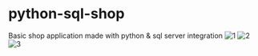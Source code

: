# python-sql-shop
Basic shop application made with python &amp; sql server integration
![1](https://user-images.githubusercontent.com/68926724/211002006-97195129-9db8-48b5-9f9d-0211bcfb3c1c.PNG)
![2](https://user-images.githubusercontent.com/68926724/211002010-9ed2c29b-2ad2-4a98-ad48-f12d8196a6c9.PNG)
![3](https://user-images.githubusercontent.com/68926724/211002012-53d46d14-a20d-45eb-90b1-73f2a985b72b.PNG)

